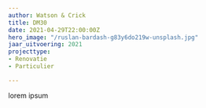 ```yaml
---
author: Watson & Crick
title: DM30
date: 2021-04-29T22:00:00Z
hero_image: "/ruslan-bardash-g83y6do219w-unsplash.jpg"
jaar_uitvoering: 2021
projecttype:
- Renovatie
- Particulier

---
```

lorem ipsum